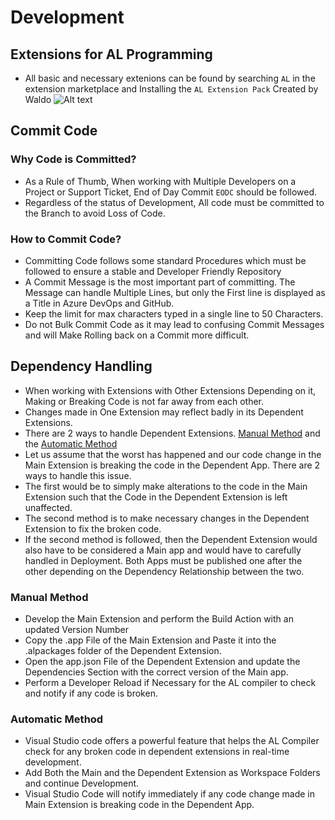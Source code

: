 

# Development
## Extensions for AL Programming
* All basic and necessary extenions can be found by searching `AL` in the extension marketplace and Installing the `AL Extension Pack` Created by Waldo
![Alt text](image.png)
## Commit Code
### Why Code is Committed?
* As a Rule of Thumb, When working with Multiple Developers on a Project or Support Ticket, End of Day Commit `EODC` should be followed.
* Regardless of the status of Development, All code must be committed to the Branch to avoid Loss of Code.
### How to Commit Code?
* Committing Code follows some standard Procedures which must be followed to ensure a stable and Developer Friendly Repository
* A Commit Message is the most important part of committing. The Message can handle Multiple Lines, but only the First line is displayed as a Title in Azure DevOps and GitHub.
* Keep the limit for max characters typed in a single line to 50 Characters.
* Do not Bulk Commit Code as it may lead to confusing Commit Messages and will Make Rolling back on a Commit more difficult.
## Dependency Handling
* When working with Extensions with Other Extensions Depending on it, Making or Breaking Code is not far away from each other.
* Changes made in One Extension may reflect badly in its Dependent Extensions.
* There are 2 ways to handle Dependent Extensions. [Manual Method](#manual-method) and the [Automatic Method](#automatic-method)
* Let us assume that the worst has happened and our code change in the Main Extension is breaking the code in the Dependent App. There are 2 ways to handle this issue.
* The first would be to simply make alterations to the code in the Main Extension such that the Code in the Dependent Extension is left unaffected.
* The second method is to make necessary changes in the Dependent Extension to fix the broken code. 
* If the second method is followed, then the Dependent Extension would also have to be considered a Main app and would have to carefully handled in Deployment. Both Apps must be published one after the other depending on the Dependency Relationship between the two.
### Manual Method
* Develop the Main Extension and perform the Build Action with an updated Version Number
* Copy the .app File of the Main Extension and Paste it into the .alpackages folder of the Dependent Extension.
* Open the app.json File of the Dependent Extension and update the Dependencies Section with the correct version of the Main app.
* Perform a Developer Reload if Necessary for the AL compiler to check and notify if any code is broken.
### Automatic Method
* Visual Studio code offers a powerful feature that helps the AL Compiler check for any broken code in dependent extensions in real-time development.
* Add Both the Main and the Dependent Extension as Workspace Folders and continue Development.
* Visual Studio Code will notify immediately if any code change made in Main Extension is breaking code in the Dependent App.


